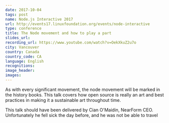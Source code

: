 ```yaml
---
date: 2017-10-04
tags: post
name: Node.js Interactive 2017
url: http://events17.linuxfoundation.org/events/node-interactive
type: conference
title: The Node movement and how to play a part
slides_url:
recording_url: https://www.youtube.com/watch?v=OekXkuZ2u7o
city: Vancouver
country: Canada
country_code: CA
language: English
recognitions:
image_header:
images:
---
```


As with every significant movement, the node movement will be marked in the history books.
This talk covers how open source is really an art and best practices in making it a sustainable art throughout time.

This talk should have been delivered by Cian O'Maidin, NearForm CEO.
Unfortunately he fell sick the day before, and he was not be able to travel
